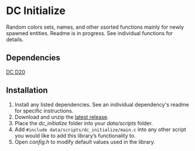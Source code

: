 # DC Initialize

Random colors sets, names, and other ssorted functions mainly for newly spawned entities. Readme is in progress. See individual functions for details.

## Dependencies

[DC D20](https://github.com/DCurrent/openbor-script-D20/)

## Installation

1. Install any listed dependencies. See an individual dependency's readme for specific instructions.
1. Download and unzip the [latest release](../../releases).
1. Place the *dc_initialize* folder into your *data/scripts* folder.
1. Add ```#include data/scripts/dc_initialize/main.c``` into any other script you would like to add this library’s functionality to.
1. Open *config.h* to modify default values used in the library.
